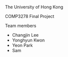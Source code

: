 The University of Hong Kong

COMP3278 Final Project

Team members
- Changjin Lee
- Yonghyun Kwon
- Yeon Park
- Sam

